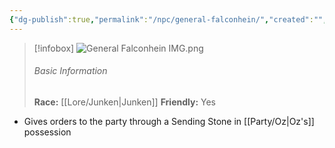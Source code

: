 ```yaml
---
{"dg-publish":true,"permalink":"/npc/general-falconhein/","created":"","updated":""}
---
```



> [!infobox]
> ![General Falconhein IMG.png](/img/user/z_Assets/General%20Falconhein%20IMG.png)
> ###### Basic Information
> **Race:** [[Lore/Junken\|Junken]] 
> **Friendly:** Yes


- Gives orders to the party through a Sending Stone in [[Party/Oz\|Oz's]] possession
